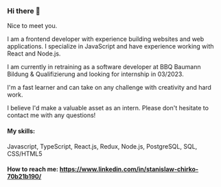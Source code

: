 ### Hi there 👋

Nice to meet you.

I am a frontend developer with experience building websites and web applications. I specialize in JavaScript and have experience working with React and Node.js. 

I am currently in retraining as a software developer at BBQ Baumann Bildung & Qualifizierung and looking for internship in 03/2023.

I'm a fast learner and can take on any challenge with creativity and hard work.

I believe I'd make a valuable asset as an intern. Please don't hesitate to contact me with any questions!

#### My skills:
Javascript, TypeScript, React.js, Redux, Node.js, PostgreSQL, SQL, CSS/HTML5

#### How to reach me: https://www.linkedin.com/in/stanislaw-chirko-70b21b190/


<!--
**stanislaw-ch/stanislaw-ch** is a ✨ _special_ ✨ repository because its `README.md` (this file) appears on your GitHub profile.

Here are some ideas to get you started:

- 🔭 I’m currently working on ...
- 🌱 I’m currently learning ...
- 👯 I’m looking to collaborate on ...
- 🤔 I’m looking for help with ...
- 💬 Ask me about ...
- 📫 How to reach me: ...
- 😄 Pronouns: ...
- ⚡ Fun fact: ...
-->
